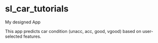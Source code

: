 # sl_car_tutorials
My designed App

This app predicts car condition (unacc, acc, good, vgood) based on user-selected features.
